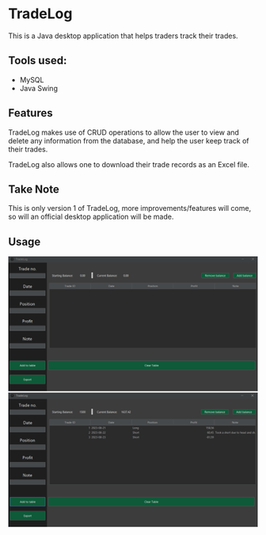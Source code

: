 # TradeLog

This is a Java desktop application that helps traders track their trades.


## Tools used:
- MySQL
- Java Swing


## Features
TradeLog makes use of CRUD operations to allow the user to view and delete any information from the database, and help the user keep
track of their trades.

TradeLog also allows one to download their trade records as an Excel file.

## Take Note
This is only version 1 of TradeLog, more improvements/features will come, so will an official desktop application will be made.

## Usage
![Screenshot](images/image1.png)
![Screenshot](images/image2.png)
